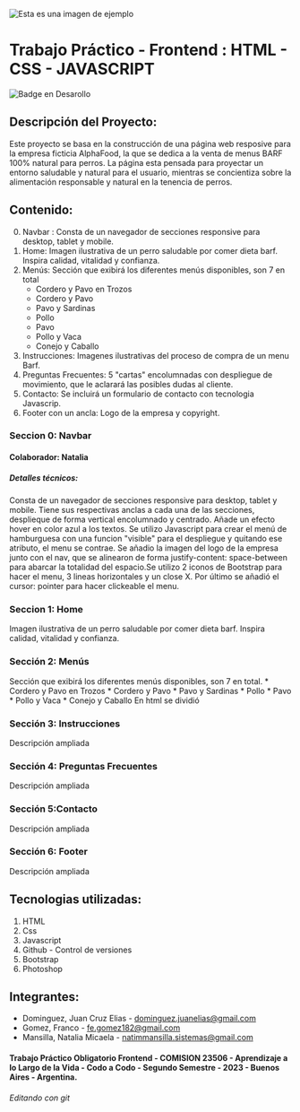 ![Esta es una imagen de ejemplo](https://github.com/natimmansilla/TPO-AlphaFood/blob/main/image%20add%20README.md/Banner2.png)

# Trabajo Práctico - Frontend : HTML - CSS - JAVASCRIPT
![Badge en Desarollo](https://img.shields.io/badge/STATUS-EN%20DESAROLLO-green)

## Descripción del Proyecto:
Este proyecto se basa en la construcción de una página web resposive para la empresa ficticia AlphaFood, la que se dedica a la venta de menus BARF 100% natural para perros. La página esta pensada para proyectar un entorno saludable y natural para el usuario, mientras se concientiza sobre la alimentación responsable y natural en la tenencia de perros.

## Contenido: 
  0. Navbar : Consta de un navegador de secciones responsive para desktop, tablet y mobile. 
  1. Home: Imagen ilustrativa de un perro saludable por comer dieta barf. Inspira calidad, vitalidad y confianza.
  2. Menús: Sección que exibirá los diferentes menús disponibles, son 7 en total
     * Cordero y Pavo en Trozos
     * Cordero y Pavo
     * Pavo y Sardinas
     * Pollo
     * Pavo
     * Pollo y Vaca
     * Conejo y Caballo
  3. Instrucciones: Imagenes ilustrativas del proceso de compra de un menu Barf.
  4. Preguntas Frecuentes: 5 "cartas" encolumnadas con despliegue de movimiento, que le aclarará las posibles dudas al cliente. 
  5. Contacto: Se incluirá un formulario de contacto con tecnologia Javascrip.
  6. Footer con un ancla: Logo de la empresa y copyright.

### Seccion 0: Navbar
#### Colaborador: Natalia 
##### Detalles técnicos:
Consta de un navegador de secciones responsive para desktop, tablet y mobile. Tiene sus respectivas anclas a cada una de las secciones, desplieque de forma vertical encolumnado y centrado. Añade un efecto hover en color azul a los textos. Se utilizo Javascript para crear el menú de hamburguesa con una funcion "visible" para el despliegue y quitando ese atributo, el menu se contrae. Se añadio la imagen del logo de la empresa junto con el nav, que se alinearon de forma justify-content: space-between para abarcar la totalidad del espacio.Se utilizo 2 iconos de Bootstrap para hacer el menu, 3 lineas horizontales y un close X. Por último se añadió el cursor: pointer para hacer clickeable el menu.

### Seccion 1: Home
Imagen ilustrativa de un perro saludable por comer dieta barf. Inspira calidad, vitalidad y confianza.

### Sección 2: Menús
Sección que exibirá los diferentes menús disponibles, son 7 en total.
    * Cordero y Pavo en Trozos
    * Cordero y Pavo
    * Pavo y Sardinas
    * Pollo
    * Pavo
    * Pollo y Vaca
    * Conejo y Caballo
En html se dividió 

### Sección 3: Instrucciones
Descripción ampliada

### Sección 4:  Preguntas Frecuentes
Descripción ampliada

### Sección 5:Contacto
Descripción ampliada

### Sección 6: Footer
Descripción ampliada

## Tecnologias utilizadas: 
1. HTML
2. Css
3. Javascript
4. Github - Control de versiones
5. Bootstrap
6. Photoshop

## Integrantes:
* Dominguez, Juan Cruz Elias - dominguez.juanelias@gmail.com
* Gomez, Franco - fe.gomez182@gmail.com
* Mansilla, Natalia Micaela - natimmansilla.sistemas@gmail.com

#### Trabajo Práctico Obligatorio Frontend - COMISION 23506 - Aprendizaje a lo Largo de la Vida - Codo a Codo - Segundo Semestre - 2023 - Buenos Aires - Argentina.

###### Editando con git 